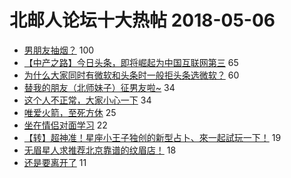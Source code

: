 # 北邮人论坛十大热帖 2018-05-06

- [男朋友抽烟？](https://bbs.byr.cn/article/Feeling/3056512) 100
- [【中产之路】今日头条，即将崛起为中国互联网第三](https://bbs.byr.cn/article/WorkLife/1102262) 65
- [为什么大家同时有微软和头条时一般拒头条选微软？](https://bbs.byr.cn/article/Job/1971030) 60
- [替我的朋友（北师妹子）征男友啦~](https://bbs.byr.cn/article/Friends/1867323) 34
- [这个人不正常，大家小心一下](https://bbs.byr.cn/article/Talking/6001967) 34
- [唯爱火箭，至死方休](https://bbs.byr.cn/article/Basketball/608512) 25
- [坐在情侣对面学习](https://bbs.byr.cn/article/AimGraduate/1142047) 22
- [【转】超神准！星座小王子独创的新型占卜、來一起試玩一下！](https://bbs.byr.cn/article/Constellations/326533) 19
- [无眉星人求推荐北京靠谱的纹眉店！](https://bbs.byr.cn/article/Beauty/323009) 18
- [还是要离开了](https://bbs.byr.cn/article/GoAbroad/358531) 11


